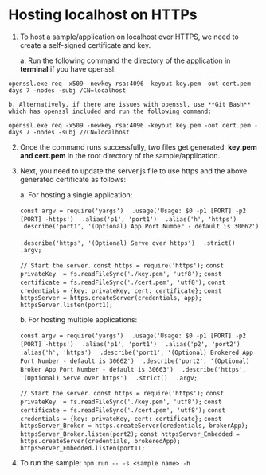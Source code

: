 # Hosting localhost on HTTPs 
1. To host a sample/application on localhost over HTTPS, we need to create a self-signed certificate and key. 

    a. Run the following command the directory of the application in **terminal** if you have openssl: 

`openssl.exe req -x509 -newkey rsa:4096 -keyout key.pem -out cert.pem -days 7 -nodes -subj /CN=localhost`

    b. Alternatively, if there are issues with openssl, use **Git Bash** which has openssl included and run the following command: 

`openssl.exe req -x509 -newkey rsa:4096 -keyout key.pem -out cert.pem -days 7 -nodes -subj //CN=localhost` 

 

2. Once the command runs successfully, two files get generated: **key.pem and cert.pem** in the root directory of the sample/application. 

3. Next, you need to update the server.js file to use https and the above generated certificate as follows: 

    a. For hosting a single application: 
    
    `const argv = require('yargs')` 
        `.usage('Usage: $0 -p1 [PORT] -p2 [PORT] -https')`
        `.alias('p1', 'port1')`
        `.alias('h', 'https')`
        `.describe('port1', '(Optional) App Port Number - default is 30662')`    
        `.describe('https', '(Optional) Serve over https')`
        `.strict()`
        `.argv;` 

    `// Start the server.` 
    `const https = require('https');` 
    `const privateKey  = fs.readFileSync('./key.pem', 'utf8');` 
    `const certificate = fs.readFileSync('./cert.pem', 'utf8');` 
    `const credentials = {key: privateKey, cert: certificate};` 
    `const httpsServer = https.createServer(credentials, app);`
    `httpsServer.listen(port1);` 

    b. For hosting multiple applications:
   
    `const argv = require('yargs')`
        `.usage('Usage: $0 -p1 [PORT] -p2 [PORT] -https')` 
        `.alias('p1', 'port1')` 
        `.alias('p2', 'port2')` 
        `.alias('h', 'https')` 
        `.describe('port1', '(Optional) Brokered App Port Number - default is 30662')`
        `.describe('port2', '(Optional) Broker App Port Number - default is 30663')`
        `.describe('https', '(Optional) Serve over https')` 
        `.strict()` 
        `.argv;`


    `// Start the server.` 
    `const https = require('https');` 
    `const privateKey  = fs.readFileSync('./key.pem', 'utf8');` 
    `const certificate = fs.readFileSync('./cert.pem', 'utf8');`
    `const credentials = {key: privateKey, cert: certificate};` 
    `const httpsServer_Broker = https.createServer(credentials, brokerApp);` 
    `httpsServer_Broker.listen(port2);` 
    `const httpsServer_Embedded = https.createServer(credentials, brokeredApp);` 
    `httpsServer_Embedded.listen(port1);`

4. To run the sample: `npm run -- -s <sample name> -h`